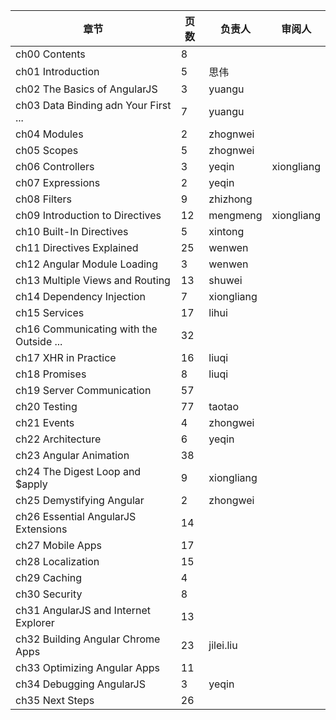 章节                                       | 页数   | 负责人          | 审阅人
------------------------------------------ | ------ | --------------- | -----------------
ch00 Contents                              | 8      |                 | 
ch01 Introduction                          | 5      | 思伟            |
ch02 The Basics of AngularJS               | 3      | yuangu          |
ch03 Data Binding adn Your First ...       | 7      | yuangu          |
ch04 Modules                               | 2      | zhognwei        |
ch05 Scopes                                | 5      | zhognwei        |
ch06 Controllers                           | 3      | yeqin           | xiongliang
ch07 Expressions                           | 2      | yeqin           |
ch08 Filters                               | 9      | zhizhong        |
ch09 Introduction to Directives            | 12     | mengmeng        | xiongliang
ch10 Built-In Directives                   | 5      | xintong         |
ch11 Directives Explained                  | 25     | wenwen          |
ch12 Angular Module Loading                | 3      | wenwen          |
ch13 Multiple Views and Routing            | 13     | shuwei          |
ch14 Dependency Injection                  | 7      | xiongliang      |
ch15 Services                              | 17     | lihui           |
ch16 Communicating with the Outside ...    | 32     |                 |
ch17 XHR in Practice                       | 16     | liuqi           |
ch18 Promises                              | 8      | liuqi           |
ch19 Server Communication                  | 57     |                 |
ch20 Testing                               | 77     | taotao          |
ch21 Events                                | 4      | zhongwei        |
ch22 Architecture                          | 6      | yeqin           |
ch23 Angular Animation                     | 38     |                 |
ch24 The Digest Loop and $apply            | 9      | xiongliang      |
ch25 Demystifying Angular                  | 2      | zhongwei        |
ch26 Essential AngularJS Extensions        | 14     |                 |
ch27 Mobile Apps                           | 17     |                 |
ch28 Localization                          | 15     |                 |
ch29 Caching                               | 4      |                 |
ch30 Security                              | 8      |                 |
ch31 AngularJS and Internet Explorer       | 13     |                 |
ch32 Building Angular Chrome Apps          | 23     | jilei.liu       |
ch33 Optimizing Angular Apps               | 11     |                 |
ch34 Debugging AngularJS                   | 3      | yeqin           |
ch35 Next Steps                            | 26     |                 |
